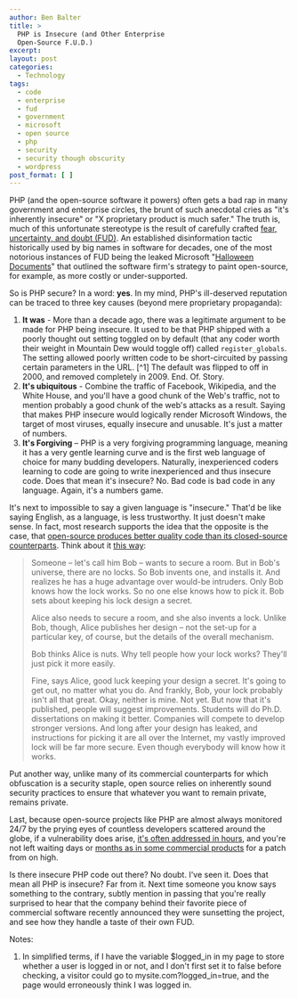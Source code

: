 ```yaml
---
author: Ben Balter
title: >
  PHP is Insecure (and Other Enterprise
  Open-Source F.U.D.)
excerpt:
layout: post
categories:
  - Technology
tags:
  - code
  - enterprise
  - fud
  - government
  - microsoft
  - open source
  - php
  - security
  - security though obscurity
  - wordpress
post_format: [ ]
---
```

PHP (and the open-source software it powers) often gets a bad rap in many government and enterprise circles, the brunt of such anecdotal cries as "it's inherently insecure" or "X proprietary product is much safer." The truth is, much of this unfortunate stereotype is the result of carefully crafted [fear, uncertainty, and doubt (FUD)][1]. An established disinformation tactic historically used by big names in software for decades, one of the most notorious instances of FUD being the leaked Microsoft "[Halloween Documents][2]" that outlined the software firm's strategy to paint open-source, for example, as more costly or under-supported.

So is PHP secure? In a word: **yes**. In my mind, PHP's ill-deserved reputation can be traced to three key causes (beyond mere proprietary propaganda):

1.  **It was** - More than a decade ago, there was a legitimate argument to be made for PHP being insecure. It used to be that PHP shipped with a poorly thought out setting toggled on by default (that any coder worth their weight in Mountain Dew would toggle off) called `register_globals`. The setting allowed poorly written code to be short-circuited by passing certain parameters in the URL. [^1] The default was flipped to off in 2000, and removed completely in 2009. End. Of. Story.
2.  **It's ubiquitous** - Combine the traffic of Facebook, Wikipedia, and the White House, and you'll have a good chunk of the Web's traffic, not to mention probably a good chunk of the web's attacks as a result. Saying that makes PHP insecure would logically render Microsoft Windows, the target of most viruses, equally insecure and unusable. It's just a matter of numbers.
3.  **It's Forgiving** – PHP is a very forgiving programming language, meaning it has a very gentle learning curve and is the first web language of choice for many budding developers. Naturally, inexperienced coders learning to code are going to write inexperienced and thus insecure code. Does that mean it's insecure? No. Bad code is bad code in any language. Again, it's a numbers game.

It's next to impossible to say a given language is "insecure." That'd be like saying English, as a language, is less trustworthy. It just doesn't make sense. In fact, most research supports the idea that the opposite is the case, that [open-source produces better quality code than its closed-source counterparts][4]. Think about it [this way][5]:

> Someone – let's call him Bob – wants to secure a room. But in Bob's universe, there are no locks. So Bob invents one, and installs it. And realizes he has a huge advantage over would-be intruders. Only Bob knows how the lock works. So no one else knows how to pick it. Bob sets about keeping his lock design a secret.
> 
> Alice also needs to secure a room, and she also invents a lock.  Unlike Bob, though, Alice publishes her design – not the set-up for a particular key, of course, but the details of the overall mechanism.
> 
> Bob thinks Alice is nuts. Why tell people how your lock works? They'll just pick it more easily.
> 
> Fine, says Alice, good luck keeping your design a secret. It's going to get out, no matter what you do. And frankly, Bob, your lock probably isn't all that great. Okay, neither is mine. Not yet. But now that it's published, people will suggest improvements. Students will do Ph.D. dissertations on making it better. Companies will compete to develop stronger versions. And long after your design has leaked, and instructions for picking it are all over the Internet, my vastly improved lock will be far more secure. Even though everybody will know how it works.

Put another way, unlike many of its commercial counterparts for which obfuscation is a security staple, open source relies on inherently sound security practices to ensure that whatever you want to remain private, remains private.

Last, because open-source projects like PHP are almost always monitored 24/7 by the prying eyes of countless developers scattered around the globe, if a vulnerability does arise, [it's often addressed in hours][6], and you're not left waiting days or [months as in some commercial products][7] for a patch from on high.

Is there insecure PHP code out there? No doubt. I've seen it. Does that mean all PHP is insecure? Far from it. Next time someone you know says something to the contrary, subtly mention in passing that you're really surprised to hear that the company behind their favorite piece of commercial software recently announced they were sunsetting the project, and see how they handle a taste of their own FUD.

Notes:

1.  In simplified terms, if I have the variable $logged\_in in my page to store whether a user is logged in or not, and I don't first set it to false before checking, a visitor could go to mysite.com?logged\_in=true, and the page would erroneously think I was logged in. 

 [1]: http://en.wikipedia.org/wiki/Fear,_uncertainty_and_doubt
 [2]: https://en.wikipedia.org/wiki/Halloween_documents
 [3]: #note-2020-1 "In simplified terms, if I have the variable $logged_in in my page to store whether a user is logged in or not, and I don't first set it to false before checking, a visitor could go to mysite.com?logged_in=true, and the page would erroneously think I was logged in."
 [4]: https://www.infoworld.com/d/open-source-software/report-open-source-tops-proprietary-code-in-quality-187169
 [5]: http://www.commlawblog.com/2010/01/articles/unlicensed-operations-and-emer/fcc-changes-stance-on-opensource-security/
 [6]: https://twitter.com/#!/nacin/status/9753986051604480
 [7]: http://www.xconomy.com/boston/2008/03/07/delays-in-software-patch-pushed-security-firm-to-disclose-vmware-flaw/
